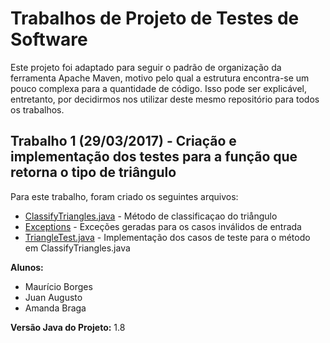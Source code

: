 # Trabalhos de Projeto de Testes de Software

Este projeto foi adaptado para seguir o padrão de organização da ferramenta Apache Maven, motivo pelo qual a estrutura encontra-se um pouco complexa para a quantidade de código. Isso pode ser explicável, entretanto, por decidirmos nos utilizar deste mesmo repositório para todos os trabalhos.

## Trabalho 1 (29/03/2017) - Criação e implementação dos testes para a função que retorna o tipo de triângulo

Para este trabalho, foram criado os seguintes arquivos:

* [ClassifyTriangles.java](https://github.com/mborgescc/proj_teste/blob/master/src/main/java/br/ufrj/testproj/principal/ClassifyTriangles.java) - Método de classificaçao do triångulo
* [Exceptions](https://github.com/mborgescc/proj_teste/tree/master/src/main/java/br/ufrj/testproj/exceptions) - Exceções geradas para os casos inválidos de entrada
* [TriangleTest.java](https://github.com/mborgescc/proj_teste/blob/master/src/test/java/br/ufrj/testproj/testcases/TriangleTest.java) - Implementação dos casos de teste para o método em ClassifyTriangles.java

**Alunos:**

* Maurício Borges
* Juan Augusto
* Amanda Braga

**Versão Java do Projeto:** 1.8
